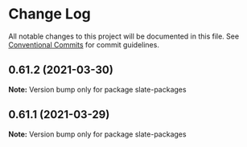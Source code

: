 # Change Log

All notable changes to this project will be documented in this file.
See [Conventional Commits](https://conventionalcommits.org) for commit guidelines.

## 0.61.2 (2021-03-30)

**Note:** Version bump only for package slate-packages





## 0.61.1 (2021-03-29)

**Note:** Version bump only for package slate-packages

